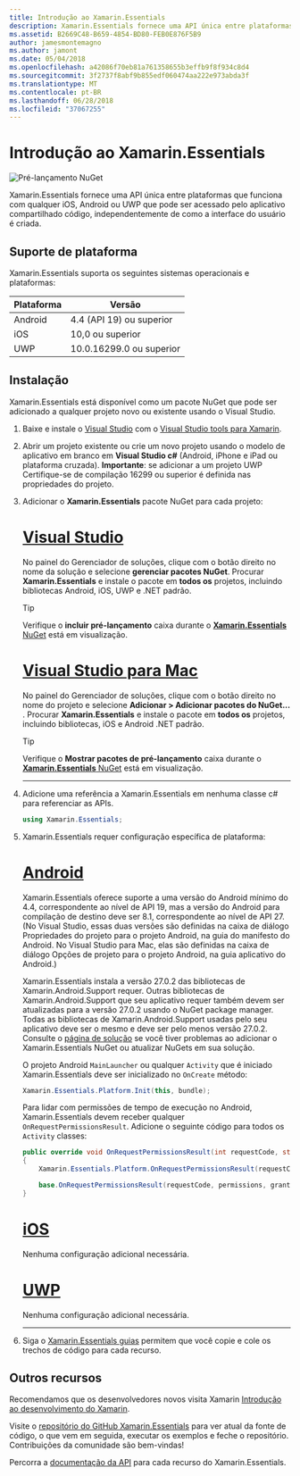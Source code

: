 ```yaml
---
title: Introdução ao Xamarin.Essentials
description: Xamarin.Essentials fornece uma API única entre plataformas que funciona com qualquer iOS, Android ou UWP que pode ser acessado pelo aplicativo compartilhado código, independentemente de como a interface do usuário é criada.
ms.assetid: B2669C48-B659-4854-BD80-FEB0E876F5B9
author: jamesmontemagno
ms.author: jamont
ms.date: 05/04/2018
ms.openlocfilehash: a42086f70eb81a761358655b3effb9f8f934c8d4
ms.sourcegitcommit: 3f2737f8abf9b855edf060474aa222e973abda3f
ms.translationtype: MT
ms.contentlocale: pt-BR
ms.lasthandoff: 06/28/2018
ms.locfileid: "37067255"
---
```

# <a name="get-started-with-xamarinessentials"></a>Introdução ao Xamarin.Essentials

![Pré-lançamento NuGet](~/media/shared/pre-release.png)

Xamarin.Essentials fornece uma API única entre plataformas que funciona com qualquer iOS, Android ou UWP que pode ser acessado pelo aplicativo compartilhado código, independentemente de como a interface do usuário é criada.

## <a name="platform-support"></a>Suporte de plataforma

Xamarin.Essentials suporta os seguintes sistemas operacionais e plataformas:

| Plataforma | Versão |
| --- | --- |
| Android | 4.4 (API 19) ou superior |
| iOS |10,0 ou superior |
| UWP | 10.0.16299.0 ou superior |

## <a name="installation"></a>Instalação

Xamarin.Essentials está disponível como um pacote NuGet que pode ser adicionado a qualquer projeto novo ou existente usando o Visual Studio.

1. Baixe e instale o [Visual Studio](http://visualstudio.com) com o [Visual Studio tools para Xamarin](~/cross-platform/get-started/installation/index.md).

2. Abrir um projeto existente ou crie um novo projeto usando o modelo de aplicativo em branco em **Visual Studio c#** (Android, iPhone e iPad ou plataforma cruzada). **Importante**: se adicionar a um projeto UWP Certifique-se de compilação 16299 ou superior é definida nas propriedades do projeto.

3. Adicionar o **Xamarin.Essentials** pacote NuGet para cada projeto:

    # <a name="visual-studiotabwindows"></a>[Visual Studio](#tab/windows)

    No painel do Gerenciador de soluções, clique com o botão direito no nome da solução e selecione **gerenciar pacotes NuGet**. Procurar **Xamarin.Essentials** e instale o pacote em **todos os** projetos, incluindo bibliotecas Android, iOS, UWP e .NET padrão.

    > [!TIP]
    > Verifique o **incluir pré-lançamento** caixa durante o [ **Xamarin.Essentials** NuGet](https://www.nuget.org/packages/Xamarin.Essentials) está em visualização.

    # <a name="visual-studio-for-mactabmacos"></a>[Visual Studio para Mac](#tab/macos)

    No painel do Gerenciador de soluções, clique com o botão direito no nome do projeto e selecione **Adicionar > Adicionar pacotes do NuGet...** . Procurar **Xamarin.Essentials** e instale o pacote em **todos os** projetos, incluindo bibliotecas, iOS e Android .NET padrão.

    > [!TIP]
    > Verifique o **Mostrar pacotes de pré-lançamento** caixa durante o [ **Xamarin.Essentials** NuGet](https://www.nuget.org/packages/Xamarin.Essentials) está em visualização.

    -----

4. Adicione uma referência a Xamarin.Essentials em nenhuma classe c# para referenciar as APIs.

    ```csharp
    using Xamarin.Essentials;
    ```

5. Xamarin.Essentials requer configuração específica de plataforma:

    # <a name="androidtabandroid"></a>[Android](#tab/android)

    Xamarin.Essentials oferece suporte a uma versão do Android mínimo do 4.4, correspondente ao nível de API 19, mas a versão do Android para compilação de destino deve ser 8.1, correspondente ao nível de API 27. (No Visual Studio, essas duas versões são definidas na caixa de diálogo Propriedades do projeto para o projeto Android, na guia do manifesto do Android. No Visual Studio para Mac, elas são definidas na caixa de diálogo Opções de projeto para o projeto Android, na guia aplicativo do Android.) 
    
    Xamarin.Essentials instala a versão 27.0.2 das bibliotecas de Xamarin.Android.Support requer. Outras bibliotecas de Xamarin.Android.Support que seu aplicativo requer também devem ser atualizadas para a versão 27.0.2 usando o NuGet package manager. Todas as bibliotecas de Xamarin.Android.Support usadas pelo seu aplicativo deve ser o mesmo e deve ser pelo menos versão 27.0.2. Consulte o [página de solução](troubleshooting.md) se você tiver problemas ao adicionar o Xamarin.Essentials NuGet ou atualizar NuGets em sua solução.

    O projeto Android `MainLauncher` ou qualquer `Activity` que é iniciado Xamarin.Essentials deve ser inicializado no `OnCreate` método:

    ```csharp
    Xamarin.Essentials.Platform.Init(this, bundle);
    ```

    Para lidar com permissões de tempo de execução no Android, Xamarin.Essentials devem receber qualquer `OnRequestPermissionsResult`. Adicione o seguinte código para todos os `Activity` classes:

    ```csharp
    public override void OnRequestPermissionsResult(int requestCode, string[] permissions, [GeneratedEnum] Android.Content.PM.Permission[] grantResults)
    {
        Xamarin.Essentials.Platform.OnRequestPermissionsResult(requestCode, permissions, grantResults);

        base.OnRequestPermissionsResult(requestCode, permissions, grantResults);
    }
    ```

    # <a name="iostabios"></a>[iOS](#tab/ios)

    Nenhuma configuração adicional necessária.

    # <a name="uwptabuwp"></a>[UWP](#tab/uwp)

    Nenhuma configuração adicional necessária.

    -----

6. Siga o [Xamarin.Essentials guias](index.md) permitem que você copie e cole os trechos de código para cada recurso.

## <a name="other-resources"></a>Outros recursos

Recomendamos que os desenvolvedores novos visita Xamarin [Introdução ao desenvolvimento do Xamarin](~/cross-platform/getting-started/index.md).

Visite o [repositório do GitHub Xamarin.Essentials](http://github.com/xamarin/Essentials) para ver atual da fonte de código, o que vem em seguida, executar os exemplos e feche o repositório. Contribuições da comunidade são bem-vindas!

Percorra a [documentação da API](xref:Xamarin.Essentials) para cada recurso do Xamarin.Essentials.
